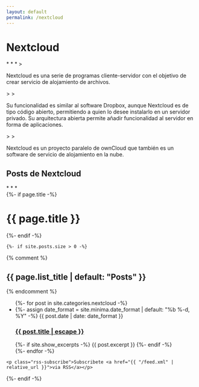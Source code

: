 ```yaml
---
layout: default
permalink: /nextcloud
---
```


<h1>Nextcloud</h1>
* * *
><p>Nextcloud es una serie de programas cliente-servidor con el objetivo de crear servicio de alojamiento de archivos. </p>
>
><p>Su funcionalidad es similar al software Dropbox, aunque Nextcloud es de tipo código abierto, permitiendo a quien lo desee instalarlo en un servidor privado. Su arquitectura abierta permite añadir funcionalidad al servidor en forma de aplicaciones. </p>
>
><p>Nextcloud es un proyecto paralelo de ownCloud que también es un software de servicio de alojamiento en la nube.</p>

<h2>Posts de Nextcloud</h2>
* * *
<div class="home">
  {%- if page.title -%}
    <h1 class="page-heading">{{ page.title }}</h1>
  {%- endif -%}

    {%- if site.posts.size > 0 -%}
   {% comment %}<h2 class="post-list-heading">{{ page.list_title | default: "Posts" }}</h2>{% endcomment %}
    <ul class="post-list">
      {%- for post in site.categories.nextcloud -%}
      <li>
        {%- assign date_format = site.minima.date_format | default: "%b %-d, %Y" -%}
        <span class="post-meta">{{ post.date | date: date_format }}</span>
        <h3>
          <a class="post-link" href="{{ post.url | relative_url }}">
            {{ post.title | escape }}
          </a>
        </h3>
        {%- if site.show_excerpts -%}
          {{ post.excerpt }}
        {%- endif -%}
      </li>
      {%- endfor -%}
    </ul>

    <p class="rss-subscribe">Subscribete <a href="{{ "/feed.xml" | relative_url }}">via RSS</a></p>
  {%- endif -%}

</div>
